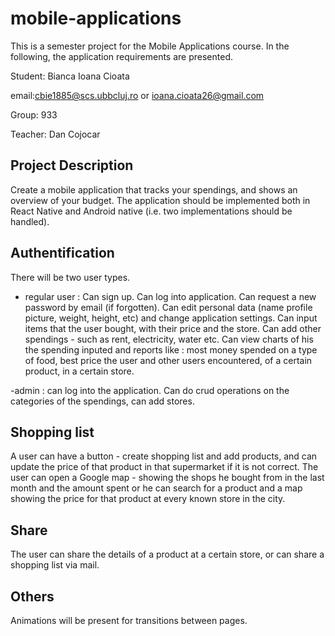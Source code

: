 # mobile-applications
This is a semester project for the Mobile Applications course. In the following, the application requirements are presented.

Student: Bianca Ioana Cioata   

email:cbie1885@scs.ubbcluj.ro or ioana.cioata26@gmail.com

Group: 933 

Teacher: Dan Cojocar

## Project Description

Create a mobile application that tracks your spendings, and shows an overview of your budget. The application should be implemented both in React Native and Android native (i.e. two implementations should be handled). 

## Authentification 
There will be two user types.
- regular user :  Can sign up. Can log into application. Can request a new password by email (if forgotten). Can edit personal data (name profile picture, weight, height, etc) and change application settings. Can input items that the user bought, with their price and the store. Can add other spendings - such as rent, electricity, water etc. Can view charts of his the spending inputed and reports like : most money spended on a type of food, best price the user and other users encountered, of a certain product, in a certain store. 

-admin : can log into the application. Can do crud operations on the categories of the spendings, can add stores.

## Shopping list
A user can have a button - create shopping list and add products, and can update the price of that product in that supermarket if it is not correct.
The user can open a Google map - showing the shops he bought from in the last month and the amount spent or he can search for a product and a map showing the price for that product at every known store in the city. 

## Share
The user can share the details of a product at a certain store, or can share a shopping list via mail.

## Others
Animations will be present for transitions between pages.
